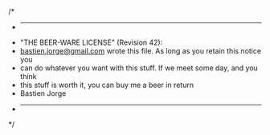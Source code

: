 /*
 * ----------------------------------------------------------------------------
 * "THE BEER-WARE LICENSE" (Revision 42):
 * <bastien.jorge@gmail.com> wrote this file. As long as you retain this notice you
 * can do whatever you want with this stuff. If we meet some day, and you think
 * this stuff is worth it, you can buy me a beer in return
 * Bastien Jorge
 * ----------------------------------------------------------------------------
 */